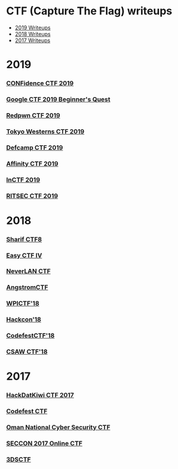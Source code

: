 # CTF (Capture The Flag) writeups

- [2019 Writeups](#2019)
- [2018 Writeups](#2018)
- [2017 Writeups](#2017)


# 2019
### [CONFidence CTF 2019](https://github.com/wr47h/CTF-Writeups/tree/master/2019/CONFidence%20CTF%202019/)
### [Google CTF 2019 Beginner's Quest](https://github.com/wr47h/CTF-Writeups/tree/master/2019/GoogleCTF_Beginners_2019)
### [Redpwn CTF 2019](https://github.com/wr47h/CTF-Writeups/tree/master/2019/Redpwn%20CTF%202019)
### [Tokyo Westerns CTF 2019](https://github.com/wr47h/CTF-Writeups/tree/master/2019/Tokyo%20Westerns%20CTF%202019)
### [Defcamp CTF 2019](https://github.com/wr47h/CTF-Writeups/tree/master/2019/Defcamp%20CTF%202019)
### [Affinity CTF 2019](https://github.com/wr47h/CTF-Writeups/tree/master/2019/Affinity%20CTF%202019)
### [InCTF 2019](https://github.com/wr47h/CTF-Writeups/tree/master/2019/InCTF%202019)
### [RITSEC CTF 2019]()

# 2018
### [Sharif CTF8](https://github.com/wr47h/CTF-Writeups/tree/master/2018/Sharif%20CTF8)
### [Easy CTF IV](https://github.com/wr47h/CTF-Writeups/tree/master/2018/Easy%20CTF%20IV1)
### [NeverLAN CTF](https://github.com/wr47h/CTF-Writeups/tree/master/2018/NeverLAN%20CTF%202018)
### [AngstromCTF](https://github.com/wr47h/CTF-Writeups/tree/master/2018/AngstromCTF)
### [WPICTF'18](https://github.com/wr47h/CTF-Writeups/tree/master/2018/WPICTF'18)
### [Hackcon'18](https://github.com/wr47h/CTF-Writeups/tree/master/2018/Hackcon'18)
### [CodefestCTF'18](https://github.com/wr47h/CTF-Writeups/tree/master/2018/CodefestCTF'18)
### [CSAW CTF'18](https://github.com/wr47h/CTF-Writeups/tree/master/2018/CSAW%20CTF'18)

# 2017
### [HackDatKiwi CTF 2017](https://github.com/wr47h/CTF-Writeups/tree/master/2017/HackDatKiwi_CTF)
### [Codefest CTF](https://github.com/wr47h/CTF-Writeups/tree/master/2017/Codefest_CTF)
### [Oman National Cyber Security CTF](https://github.com/wr47h/CTF-Writeups/tree/master/2017/OmanNationalCyberSecurityCTFQuals)
### [SECCON 2017 Online CTF](https://github.com/wr47h/CTF-Writeups/tree/master/2017/SECCON%202017%20Online%20CTF)
### [3DSCTF](https://github.com/wr47h/CTF-Writeups/tree/master/2017/3DSCTF)
